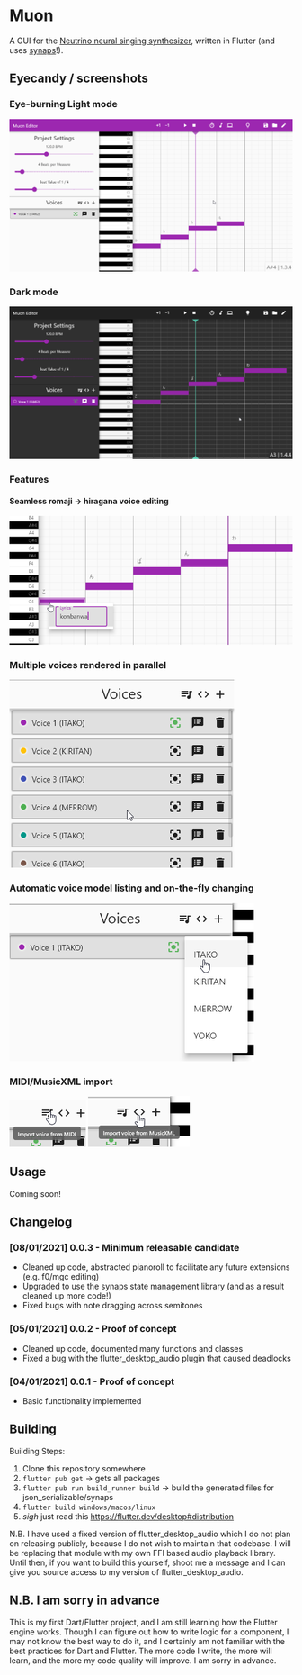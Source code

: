 # Muon

A GUI for the [Neutrino neural singing synthesizer](https://n3utrino.work), written in Flutter (and uses [synaps](https://github.com/SwadicalRag/synaps)!).

## Eyecandy / screenshots

### ~~Eye-burning~~ Light mode
![Light UI](eyecandy/light_ui.png)

### Dark mode
![Dark UI](eyecandy/dark_ui.png)

### Features

#### Seamless romaji -> hiragana voice editing
![Lyric editing](eyecandy/lyric_editing.png)

### Multiple voices rendered in parallel
![Multiple voices](eyecandy/multi_voice.png)

### Automatic voice model listing and on-the-fly changing
![Voice Model Changing](eyecandy/voice_model_change.png)

### MIDI/MusicXML import
![MIDI Import](eyecandy/midi_import.png)
![MusicXML Import](eyecandy/musicxml_import.png)


## Usage

Coming soon!

## Changelog

### [08/01/2021] 0.0.3 - Minimum releasable candidate
 - Cleaned up code, abstracted pianoroll to facilitate any future extensions (e.g. f0/mgc editing)
 - Upgraded to use the synaps state management library (and as a result cleaned up more code!)
 - Fixed bugs with note dragging across semitones

### [05/01/2021] 0.0.2 - Proof of concept
 - Cleaned up code, documented many functions and classes
 - Fixed a bug with the flutter_desktop_audio plugin that caused deadlocks

### [04/01/2021] 0.0.1 - Proof of concept
 - Basic functionality implemented

## Building

Building Steps: 
1. Clone this repository somewhere
2. `flutter pub get` -> gets all packages
3. `flutter pub run build_runner build` -> build the generated files for json_serializable/synaps
4. `flutter build windows/macos/linux`
5. *sigh* just read this https://flutter.dev/desktop#distribution

N.B. I have used a fixed version of flutter_desktop_audio which I do not plan on releasing publicly, because I do not wish to maintain that codebase. I will be replacing that module with my own FFI based audio playback library. Until then, if you want to build this yourself, shoot me a message and I can give you source access to my version of flutter_desktop_audio.

## N.B. I am sorry in advance

This is my first Dart/Flutter project, and I am still learning how the Flutter engine works. Though I can figure out how to write logic for a component, I may not know the best way to do it, and I certainly am not familiar with the best practices for Dart and Flutter. The more code I write, the more will learn, and the more my code quality will improve. I am sorry in advance.

